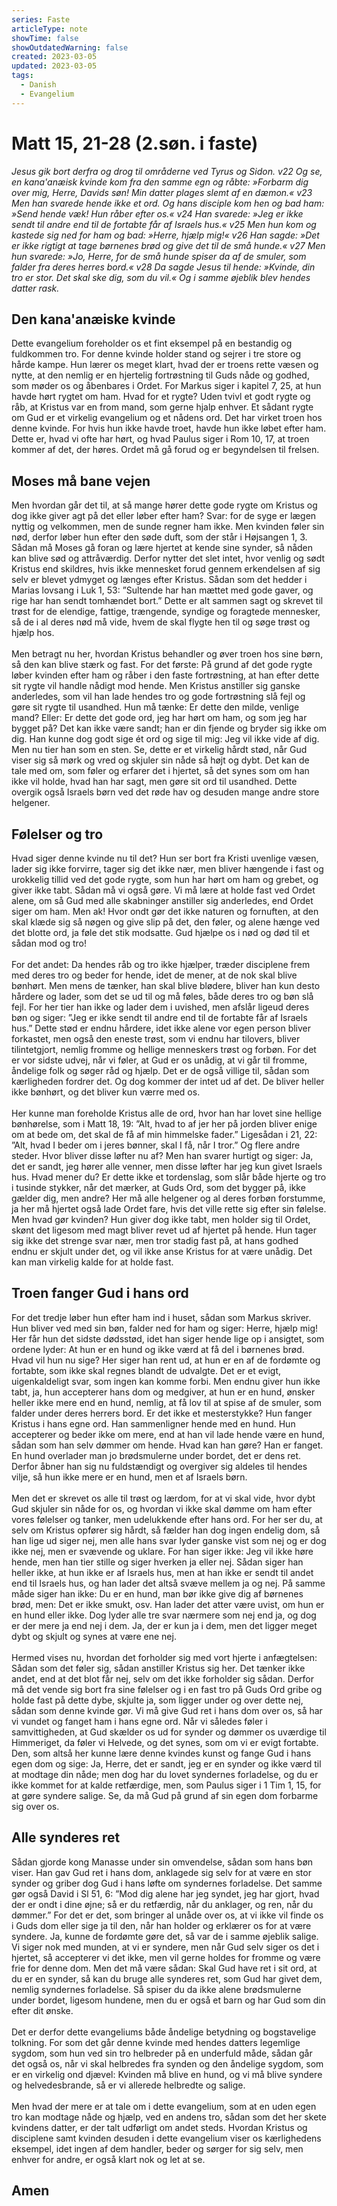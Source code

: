 ```yaml
---
series: Faste
articleType: note
showTime: false
showOutdatedWarning: false
created: 2023-03-05
updated: 2023-03-05
tags:
  - Danish
  - Evangelium
---
```


# Matt 15, 21-28 (2.søn. i faste)
*Jesus gik bort derfra og drog til områderne ved Tyrus og Sidon. v22 Og se, en kana'anæisk kvinde kom fra den samme egn og råbte: »Forbarm dig over mig, Herre, Davids søn! Min datter plages slemt af en dæmon.« v23 Men han svarede hende ikke et ord. Og hans disciple kom hen og bad ham: »Send hende væk! Hun råber efter os.« v24 Han svarede: »Jeg er ikke sendt til andre end til de fortabte får af Israels hus.« v25 Men hun kom og kastede sig ned for ham og bad: »Herre, hjælp mig!« v26 Han sagde: »Det er ikke rigtigt at tage børnenes brød og give det til de små hunde.« v27 Men hun svarede: »Jo, Herre, for de små hunde spiser da af de smuler, som falder fra deres herres bord.« v28 Da sagde Jesus til hende: »Kvinde, din tro er stor. Det skal ske dig, som du vil.« Og i samme øjeblik blev hendes datter rask.*

## Den kana'anæiske kvinde
Dette evangelium foreholder os et fint eksempel på en bestandig og fuldkommen tro. For denne kvinde holder stand og sejrer i tre store og hårde kampe. Hun lærer os meget klart, hvad der er troens rette væsen og nytte, at den nemlig er en hjertelig fortrøstning til Guds nåde og godhed, som møder os og åbenbares i Ordet. For Markus siger i kapitel 7, 25, at hun havde hørt rygtet om ham. Hvad for et rygte? Uden tvivl et godt rygte og råb, at Kristus var en from mand, som gerne hjalp enhver. Et sådant rygte om Gud er et virkelig evangelium og et nådens ord. Det har virket troen hos denne kvinde. For hvis hun ikke havde troet, havde hun ikke løbet efter ham. Dette er, hvad vi ofte har hørt, og hvad Paulus siger i Rom 10, 17, at troen kommer af det, der høres. Ordet må gå forud og er begyndelsen til frelsen.

## Moses må bane vejen
Men hvordan går det til, at så mange hører dette gode rygte om Kristus og dog ikke giver agt på det eller løber efter ham? Svar: for de syge er lægen nyttig og velkommen, men de sunde regner ham ikke. Men kvinden føler sin nød, derfor løber hun efter den søde duft, som der står i Højsangen 1, 3. Sådan må Moses gå foran og lære hjertet at kende sine synder, så nåden kan blive sød og attråværdig. Derfor nytter det slet intet, hvor venlig og sødt Kristus end skildres, hvis ikke mennesket forud gennem erkendelsen af sig selv er blevet ydmyget og længes efter Kristus. Sådan som det hedder i Marias lovsang i Luk 1, 53: ”Sultende har han mættet med gode gaver, og rige har han sendt tomhændet bort.” Dette er alt sammen sagt og skrevet til trøst for de elendige, fattige, trængende, syndige og foragtede mennesker, så de i al deres nød må vide, hvem de skal flygte hen til og søge trøst og hjælp hos.  
&nbsp;  
Men betragt nu her, hvordan Kristus behandler og øver troen hos sine børn, så den kan blive stærk og fast. For det første: På grund af det gode rygte løber kvinden efter ham og råber i den faste fortrøstning, at han efter dette sit rygte vil handle nådigt mod hende. Men Kristus anstiller sig ganske anderledes, som vil han lade hendes tro og gode fortrøstning slå fejl og gøre sit rygte til usandhed. Hun må tænke: Er dette den milde, venlige mand? Eller: Er dette det gode ord, jeg har hørt om ham, og som jeg har bygget på? Det kan ikke være sandt; han er din fjende og bryder sig ikke om dig. Han kunne dog godt sige ét ord og sige til mig: Jeg vil ikke vide af dig. Men nu tier han som en sten. Se, dette er et virkelig hårdt stød, når Gud viser sig så mørk og vred og skjuler sin nåde så højt og dybt. Det kan de tale med om, som føler og erfarer det i hjertet, så det synes som om han ikke vil holde, hvad han har sagt, men gøre sit ord til usandhed. Dette overgik også Israels børn ved det røde hav og desuden mange andre store helgener.

## Følelser og tro
Hvad siger denne kvinde nu til det? Hun ser bort fra Kristi uvenlige væsen, lader sig ikke forvirre, tager sig det ikke nær, men bliver hængende i fast og urokkelig tillid ved det gode rygte, som hun har hørt om ham og grebet, og giver ikke tabt. Sådan må vi også gøre. Vi må lære at holde fast ved Ordet alene, om så Gud med alle skabninger anstiller sig anderledes, end Ordet siger om ham. Men ak! Hvor ondt gør det ikke naturen og fornuften, at den skal klæde sig så nøgen og give slip på det, den føler, og alene hænge ved det blotte ord, ja føle det stik modsatte. Gud hjælpe os i nød og død til et sådan mod og tro!  
&nbsp;  
For det andet: Da hendes råb og tro ikke hjælper, træder disciplene frem med deres tro og beder for hende, idet de mener, at de nok skal blive bønhørt. Men mens de tænker, han skal blive blødere, bliver han kun desto hårdere og lader, som det se ud til og må føles, både deres tro og bøn slå fejl. For her tier han ikke og lader dem i uvished, men afslår ligeud deres bøn og siger: ”Jeg er ikke sendt til andre end til de fortabte får af Israels hus.” Dette stød er endnu hårdere, idet ikke alene vor egen person bliver forkastet, men også den eneste trøst, som vi endnu har tilovers, bliver tilintetgjort, nemlig fromme og hellige menneskers trøst og forbøn. For det er vor sidste udvej, når vi føler, at Gud er os unådig, at vi går til fromme, åndelige folk og søger råd og hjælp. Det er de også villige til, sådan som kærligheden fordrer det. Og dog kommer der intet ud af det. De bliver heller ikke bønhørt, og det bliver kun værre med os.  
&nbsp;  
Her kunne man foreholde Kristus alle de ord, hvor han har lovet sine hellige bønhørelse, som i Matt 18, 19: ”Alt, hvad to af jer her på jorden bliver enige om at bede om, det skal de få af min himmelske fader.” Ligesådan i 21, 22: ”Alt, hvad I beder om i jeres bønner, skal I få, når I tror.” Og flere andre steder. Hvor bliver disse løfter nu af? Men han svarer hurtigt og siger: Ja, det er sandt, jeg hører alle venner, men disse løfter har jeg kun givet Israels hus. Hvad mener du? Er dette ikke et tordenslag, som slår både hjerte og tro i tusinde stykker, når det mærker, at Guds Ord, som det bygger på, ikke gælder dig, men andre? Her må alle helgener og al deres forbøn forstumme, ja her må hjertet også lade Ordet fare, hvis det ville rette sig efter sin følelse. Men hvad gør kvinden? Hun giver dog ikke tabt, men holder sig til Ordet, skønt det ligesom med magt bliver revet ud af hjertet på hende. Hun tager sig ikke det strenge svar nær, men tror stadig fast på, at hans godhed endnu er skjult under det, og vil ikke anse Kristus for at være unådig. Det kan man virkelig kalde for at holde fast.

## Troen fanger Gud i hans ord
For det tredje løber hun efter ham ind i huset, sådan som Markus skriver. Hun bliver ved med sin bøn, falder ned for ham og siger: Herre, hjælp mig! Her får hun det sidste dødsstød, idet han siger hende lige op i ansigtet, som ordene lyder: At hun er en hund og ikke værd at få del i børnenes brød. Hvad vil hun nu sige? Her siger han rent ud, at hun er en af de fordømte og fortabte, som ikke skal regnes blandt de udvalgte. Det er et evigt, uigenkaldeligt svar, som ingen kan komme forbi. Men endnu giver hun ikke tabt, ja, hun accepterer hans dom og medgiver, at hun er en hund, ønsker heller ikke mere end en hund, nemlig, at få lov til at spise af de smuler, som falder under deres herrers bord. Er det ikke et mesterstykke? Hun fanger Kristus i hans egne ord. Han sammenligner hende med en hund. Hun accepterer og beder ikke om mere, end at han vil lade hende være en hund, sådan som han selv dømmer om hende. Hvad kan han gøre? Han er fanget. En hund overlader man jo brødsmulerne under bordet, det er dens ret. Derfor åbner han sig nu fuldstændigt og overgiver sig aldeles til hendes vilje, så hun ikke mere er en hund, men et af Israels børn.  
&nbsp;  
Men det er skrevet os alle til trøst og lærdom, for at vi skal vide, hvor dybt Gud skjuler sin nåde for os, og hvordan vi ikke skal dømme om ham efter vores følelser og tanker, men udelukkende efter hans ord. For her ser du, at selv om Kristus opfører sig hårdt, så fælder han dog ingen endelig dom, så han lige ud siger nej, men alle hans svar lyder ganske vist som nej og er dog ikke nej, men er svævende og uklare. For han siger ikke: Jeg vil ikke høre hende, men han tier stille og siger hverken ja eller nej. Sådan siger han heller ikke, at hun ikke er af Israels hus, men at han ikke er sendt til andet end til Israels hus, og han lader det altså svæve mellem ja og nej. På samme måde siger han ikke: Du er en hund, man bør ikke give dig af børnenes brød, men: Det er ikke smukt, osv. Han lader det atter være uvist, om hun er en hund eller ikke. Dog lyder alle tre svar nærmere som nej end ja, og dog er der mere ja end nej i dem. Ja, der er kun ja i dem, men det ligger meget dybt og skjult og synes at være ene nej.  
&nbsp;  
Hermed vises nu, hvordan det forholder sig med vort hjerte i anfægtelsen: Sådan som det føler sig, sådan anstiller Kristus sig her. Det tænker ikke andet, end at det blot får nej, selv om det ikke forholder sig sådan. Derfor må det vende sig bort fra sine følelser og i en fast tro på Guds Ord gribe og holde fast på dette dybe, skjulte ja, som ligger under og over dette nej, sådan som denne kvinde gør. Vi må give Gud ret i hans dom over os, så har vi vundet og fanget ham i hans egne ord. Når vi således føler i samvittigheden, at Gud skælder os ud for synder og dømmer os uværdige til Himmeriget, da føler vi Helvede, og det synes, som om vi er evigt fortabte. Den, som altså her kunne lære denne kvindes kunst og fange Gud i hans egen dom og sige: Ja, Herre, det er sandt, jeg er en synder og ikke værd til at modtage din nåde; men dog har du lovet syndernes forladelse, og du er ikke kommet for at kalde retfærdige, men, som Paulus siger i 1 Tim 1, 15, for at gøre syndere salige. Se, da må Gud på grund af sin egen dom forbarme sig over os.

## Alle synderes ret
Sådan gjorde kong Manasse under sin omvendelse, sådan som hans bøn viser. Han gav Gud ret i hans dom, anklagede sig selv for at være en stor synder og griber dog Gud i hans løfte om syndernes forladelse. Det samme gør også David i Sl 51, 6: ”Mod dig alene har jeg syndet, jeg har gjort, hvad der er ondt i dine øjne; så er du retfærdig, når du anklager, og ren, når du dømmer.” For det er det, som bringer al unåde over os, at vi ikke vil finde os i Guds dom eller sige ja til den, når han holder og erklærer os for at være syndere. Ja, kunne de fordømte gøre det, så var de i samme øjeblik salige. Vi siger nok med munden, at vi er syndere, men når Gud selv siger os det i hjertet, så accepterer vi det ikke, men vil gerne holdes for fromme og være frie for denne dom. Men det må være sådan: Skal Gud have ret i sit ord, at du er en synder, så kan du bruge alle synderes ret, som Gud har givet dem, nemlig syndernes forladelse. Så spiser du da ikke alene brødsmulerne under bordet, ligesom hundene, men du er også et barn og har Gud som din efter dit ønske.  
&nbsp;  
Det er derfor dette evangeliums både åndelige betydning og bogstavelige tolkning. For som det går denne kvinde med hendes datters legemlige sygdom, som hun ved sin tro helbreder på en underfuld måde, sådan går det også os, når vi skal helbredes fra synden og den åndelige sygdom, som er en virkelig ond djævel: Kvinden må blive en hund, og vi må blive syndere og helvedesbrande, så er vi allerede helbredte og salige.  
&nbsp;  
Men hvad der mere er at tale om i dette evangelium, som at en uden egen tro kan modtage nåde og hjælp, ved en andens tro, sådan som det her skete kvindens datter, er der talt udførligt om andet steds. Hvordan Kristus og disciplene samt kvinden desuden i dette evangelium viser os kærlighedens eksempel, idet ingen af dem handler, beder og sørger for sig selv, men enhver for andre, er også klart nok og let at se.

## Amen
<!-- 
Dr. Martin Luther's Church-Postil
Original source: https://www.lutherdansk.dk
by Priest Finn B. Andersen.
Copied and processed into md-format 
by lovkyndig 2023.
-->